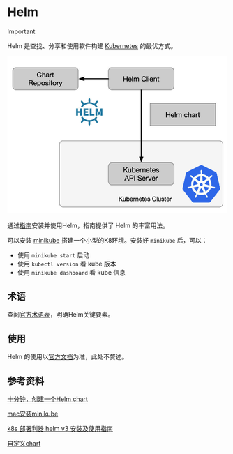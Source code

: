 

# Helm

> [!important]
>
> Helm 是查找、分享和使用软件构建 [Kubernetes](https://kubernetes.io/) 的最优方式。

![Helm 架构图（来自 IBM Developer Blog）](../images/008eGmZEgy1gpgrnoxlzlj30rq0ju75f.jpg)

通过[指南](https://helm.sh/zh/)安装并使用Helm，指南提供了 Helm 的丰富用法。

可以安装 [minikube](https://minikube.sigs.k8s.io/docs/start/) 搭建一个小型的K8环境。安装好 `minikube` 后，可以：

- 使用 `minikube start` 启动
- 使用 `kubectl version` 看 kube 版本
- 使用 `minikube dashboard` 看 kube 信息

## 术语

查阅[官方术语表](https://helm.sh/zh/docs/glossary/)，明确Helm关键要素。

## 使用

Helm 的使用以[官方文档](https://helm.sh/zh/)为准，此处不赘述。

## 参考资料

[十分钟，创建一个Helm chart](https://mp.weixin.qq.com/s/RvfGfjTcHn_ocXqwozUs0A)

[mac安装minikube](https://www.jianshu.com/p/3b419cc7d290)

[k8s 部署利器 helm v3 安装及使用指南](https://cloud.tencent.com/developer/article/1647255)

[自定义chart](https://blog.csdn.net/u010606397/article/details/112062312)



